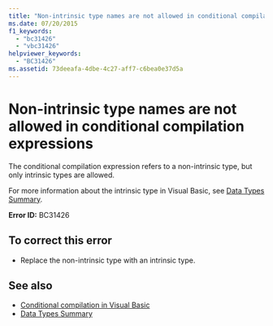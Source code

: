 ```yaml
---
title: "Non-intrinsic type names are not allowed in conditional compilation expressions"
ms.date: 07/20/2015
f1_keywords: 
  - "bc31426"
  - "vbc31426"
helpviewer_keywords: 
  - "BC31426"
ms.assetid: 73deeafa-4dbe-4c27-aff7-c6bea0e37d5a
---
```

# Non-intrinsic type names are not allowed in conditional compilation expressions
The conditional compilation expression refers to a non-intrinsic type, but only intrinsic types are allowed.  
  
 For more information about the intrinsic type in Visual Basic, see [Data Types Summary](../../visual-basic/language-reference/keywords/data-types-summary.md).  
  
 **Error ID:** BC31426  
  
## To correct this error  
  
- Replace the non-intrinsic type with an intrinsic type.  
  
## See also

- [Conditional compilation in Visual Basic](../programming-guide/program-structure/conditional-compilation.md)
- [Data Types Summary](../../visual-basic/language-reference/keywords/data-types-summary.md)
